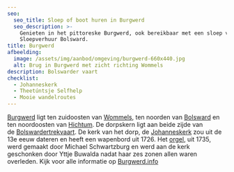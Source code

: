 ```yaml
---
seo:
  seo_title: Sloep of boot huren in Burgwerd
  seo_description: >-
    Genieten in het pittoreske Burgwerd, ook bereikbaar met een sloep van
    Sloepverhuur Bolsward.
title: Burgwerd
afbeelding:
  image: /assets/img/aanbod/omgeving/burgwerd-660x440.jpg
  alt: Brug in Burgwerd met zicht richting Wommels
description: Bolswarder vaart
checklist:
  - Johanneskerk
  - Theetúntsje Selfhelp
  - Mooie wandelroutes
---
```


<a target="_blank" rel="noopener" href="https://nl.wikipedia.org/wiki/Burgwerd">Burgwerd</a> ligt ten zuidoosten van&nbsp;<a target="_blank" rel="noopener" href="https://nl.wikipedia.org/wiki/Wommels">Wommels</a>, ten noorden van&nbsp;<a target="_blank" rel="noopener" href="https://nl.wikipedia.org/wiki/Bolsward">Bolsward</a>&nbsp;en ten noordoosten van&nbsp;<a target="_blank" rel="noopener" href="https://nl.wikipedia.org/wiki/Hichtum">Hichtum</a>. De dorpskern ligt aan beide zijde van de&nbsp;<a target="_blank" rel="noopener" href="https://nl.wikipedia.org/wiki/Bolswardertrekvaart">Bolswardertrekvaart</a>. De kerk van het dorp, de&nbsp;<a target="_blank" rel="noopener" href="https://nl.wikipedia.org/wiki/Johanneskerk_(Burgwerd)">Johanneskerk</a>&nbsp;zou uit de 13e eeuw dateren en heeft een wapenbord uit 1726. Het&nbsp;<a target="_blank" rel="noopener" href="https://nl.wikipedia.org/wiki/Kerkorgel">orgel</a>, uit 1735, werd gemaakt door Michael Schwartzburg en werd aan de kerk geschonken door Yttje Buwalda nadat haar zes zonen allen waren overleden. Kijk voor alle informatie op <a target="_blank" rel="noopener" href="https://www.burgwerd.info">Burgwerd.info</a>
